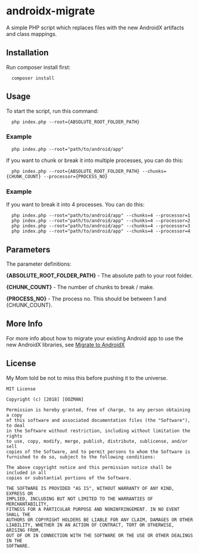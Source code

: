 # androidx-migrate
A simple PHP script which replaces files with the new AndroidX artifacts and class mappings.

## Installation
Run composer install first:
```
  composer install
```

## Usage
To start the script, run this command:
```
  php index.php --root={ABSOLUTE_ROOT_FOLDER_PATH}
```
### Example
```
  php index.php --root="path/to/android/app"
```

If you want to chunk or break it into multiple processes, you can do this:
```
  php index.php --root={ABSOLUTE_ROOT_FOLDER_PATH} --chunks={CHUNK_COUNT} --processor={PROCESS_NO}
```

### Example

If you want to break it into 4 processes. You can do this:
```
  php index.php --root="path/to/android/app" --chunks=4 --processor=1
  php index.php --root="path/to/android/app" --chunks=4 --processor=2
  php index.php --root="path/to/android/app" --chunks=4 --processor=3
  php index.php --root="path/to/android/app" --chunks=4 --processor=4
```

## Parameters
The parameter definitions:

**{ABSOLUTE_ROOT_FOLDER_PATH}** - The absolute path to your root folder.

**{CHUNK_COUNT}** - The number of chunks to break / make.

**{PROCESS_NO}** - The process no. This should be between 1 and {CHUNK_COUNT}.

## More Info
For more info about how to migrate your existing Android app to use the new AndroidX libraries, see [Migrate to AndroidX](https://developer.android.com/topic/libraries/support-library/refactor)

## License
My Mom told be not to miss this before pushing it to the universe.

```text
MIT License

Copyright (c) [2018] [OOZMAN]

Permission is hereby granted, free of charge, to any person obtaining a copy
of this software and associated documentation files (the "Software"), to deal
in the Software without restriction, including without limitation the rights
to use, copy, modify, merge, publish, distribute, sublicense, and/or sell
copies of the Software, and to permit persons to whom the Software is
furnished to do so, subject to the following conditions:

The above copyright notice and this permission notice shall be included in all
copies or substantial portions of the Software.

THE SOFTWARE IS PROVIDED "AS IS", WITHOUT WARRANTY OF ANY KIND, EXPRESS OR
IMPLIED, INCLUDING BUT NOT LIMITED TO THE WARRANTIES OF MERCHANTABILITY,
FITNESS FOR A PARTICULAR PURPOSE AND NONINFRINGEMENT. IN NO EVENT SHALL THE
AUTHORS OR COPYRIGHT HOLDERS BE LIABLE FOR ANY CLAIM, DAMAGES OR OTHER
LIABILITY, WHETHER IN AN ACTION OF CONTRACT, TORT OR OTHERWISE, ARISING FROM,
OUT OF OR IN CONNECTION WITH THE SOFTWARE OR THE USE OR OTHER DEALINGS IN THE
SOFTWARE.
```
